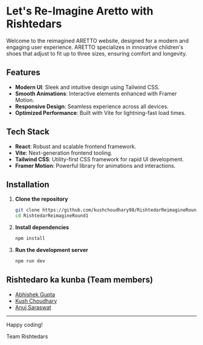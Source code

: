 # Let's Re-Imagine Aretto with Rishtedars
Welcome to the reimagined ARETTO website, designed for a modern and engaging user experience. ARETTO specializes in innovative children's shoes that adjust to fit up to three sizes, ensuring comfort and longevity.

## Features

- **Modern UI**: Sleek and intuitive design using Tailwind CSS.
- **Smooth Animations**: Interactive elements enhanced with Framer Motion.
- **Responsive Design**: Seamless experience across all devices.
- **Optimized Performance**: Built with Vite for lightning-fast load times.

## Tech Stack

- **React**: Robust and scalable frontend framework.
- **Vite**: Next-generation frontend tooling.
- **Tailwind CSS**: Utility-first CSS framework for rapid UI development.
- **Framer Motion**: Powerful library for animations and interactions.

## Installation

1. **Clone the repository**
    ```bash
    git clone https://github.com/kushchoudhary98/RishtedarReimagineRound1.git
    cd RishtedarReimagineRound1
    ```

2. **Install dependencies**
    ```bash
    npm install
    ```

3. **Run the development server**
    ```bash
    npm run dev
    ```

## Rishtedaro ka kunba (Team members)

- [Abhishek Gupta](https://github.com/Abhishek14104)
- [Kush Choudhary](https://github.com/kushchoudhary98)
- [Anuj Saraswat](https://github.com/anujs15)

---

Happy coding!

Team Rishtedars
